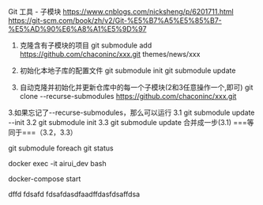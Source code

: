 Git 工具 - 子模块
https://www.cnblogs.com/nicksheng/p/6201711.html
https://git-scm.com/book/zh/v2/Git-%E5%B7%A5%E5%85%B7-%E5%AD%90%E6%A8%A1%E5%9D%97
1. 克隆含有子模块的项目
git submodule add https://github.com/chaconinc/xxx.git themes/news/xxx
2. 初始化本地子库的配置文件
git submodule init
git submodule update

3. 自动克隆并初始化并更新仓库中的每一个子模块(2和3任意操作一个,即可)
git clone --recurse-submodules https://github.com/chaconinc/xxx.git

3.如果忘记了--recurse-submodules，那么可以运行
3.1 git submodule update --init
3.2 git submodule init
3.3 git submodule update
 合并成一步(3.1) ===等同于===（3.2，3.3）


git submodule foreach git status

<!-- renyimuluxia -->
docker  exec -it airui_dev bash

<!-- kaiqi8081 web fuwuqi  -->
docker-compose start

dffd
fdsafd
fdsafdasdfaadffdasfdsaffdsa
